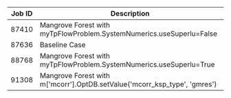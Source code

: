 | Job ID      | Description |
| ----------- | ----------- |
| 87410      | Mangrove Forest with myTpFlowProblem.SystemNumerics.useSuperlu=False |
| 87636   | Baseline Case |
| 88768   | Mangrove Forest with myTpFlowProblem.SystemNumerics.useSuperlu=True |
| 91308   | Mangrove Forest with m['mcorr'].OptDB.setValue('mcorr_ksp_type', 'gmres') |
